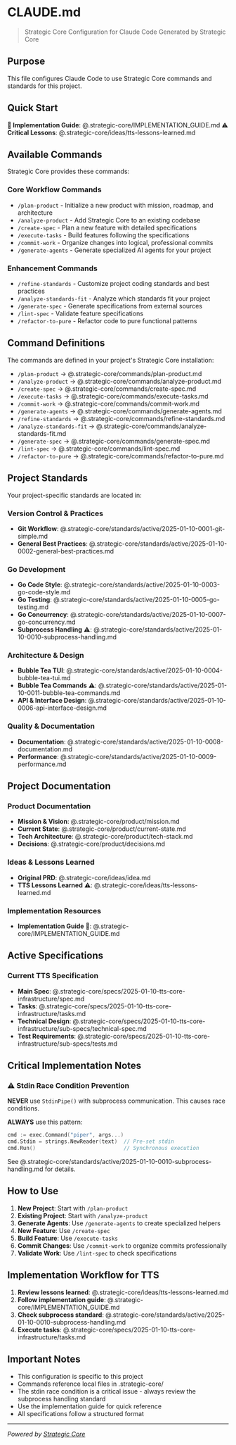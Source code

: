 # CLAUDE.md

> Strategic Core Configuration for Claude Code
> Generated by Strategic Core

## Purpose

This file configures Claude Code to use Strategic Core commands and standards for this project.

## Quick Start

**🚀 Implementation Guide**: @.strategic-core/IMPLEMENTATION_GUIDE.md
**⚠️ Critical Lessons**: @.strategic-core/ideas/tts-lessons-learned.md

## Available Commands

Strategic Core provides these commands:

### Core Workflow Commands
- `/plan-product` - Initialize a new product with mission, roadmap, and architecture
- `/analyze-product` - Add Strategic Core to an existing codebase
- `/create-spec` - Plan a new feature with detailed specifications
- `/execute-tasks` - Build features following the specifications
- `/commit-work` - Organize changes into logical, professional commits
- `/generate-agents` - Generate specialized AI agents for your project

### Enhancement Commands
- `/refine-standards` - Customize project coding standards and best practices
- `/analyze-standards-fit` - Analyze which standards fit your project
- `/generate-spec` - Generate specifications from external sources
- `/lint-spec` - Validate feature specifications
- `/refactor-to-pure` - Refactor code to pure functional patterns

## Command Definitions

The commands are defined in your project's Strategic Core installation:

- `/plan-product` → @.strategic-core/commands/plan-product.md
- `/analyze-product` → @.strategic-core/commands/analyze-product.md
- `/create-spec` → @.strategic-core/commands/create-spec.md
- `/execute-tasks` → @.strategic-core/commands/execute-tasks.md
- `/commit-work` → @.strategic-core/commands/commit-work.md
- `/generate-agents` → @.strategic-core/commands/generate-agents.md
- `/refine-standards` → @.strategic-core/commands/refine-standards.md
- `/analyze-standards-fit` → @.strategic-core/commands/analyze-standards-fit.md
- `/generate-spec` → @.strategic-core/commands/generate-spec.md
- `/lint-spec` → @.strategic-core/commands/lint-spec.md
- `/refactor-to-pure` → @.strategic-core/commands/refactor-to-pure.md

## Project Standards

Your project-specific standards are located in:

### Version Control & Practices
- **Git Workflow**: @.strategic-core/standards/active/2025-01-10-0001-git-simple.md
- **General Best Practices**: @.strategic-core/standards/active/2025-01-10-0002-general-best-practices.md

### Go Development
- **Go Code Style**: @.strategic-core/standards/active/2025-01-10-0003-go-code-style.md
- **Go Testing**: @.strategic-core/standards/active/2025-01-10-0005-go-testing.md
- **Go Concurrency**: @.strategic-core/standards/active/2025-01-10-0007-go-concurrency.md
- **Subprocess Handling** ⚠️: @.strategic-core/standards/active/2025-01-10-0010-subprocess-handling.md

### Architecture & Design
- **Bubble Tea TUI**: @.strategic-core/standards/active/2025-01-10-0004-bubble-tea-tui.md
- **Bubble Tea Commands** ⚠️: @.strategic-core/standards/active/2025-01-10-0011-bubble-tea-commands.md
- **API & Interface Design**: @.strategic-core/standards/active/2025-01-10-0006-api-interface-design.md

### Quality & Documentation
- **Documentation**: @.strategic-core/standards/active/2025-01-10-0008-documentation.md
- **Performance**: @.strategic-core/standards/active/2025-01-10-0009-performance.md

## Project Documentation

### Product Documentation
- **Mission & Vision**: @.strategic-core/product/mission.md
- **Current State**: @.strategic-core/product/current-state.md
- **Tech Architecture**: @.strategic-core/product/tech-stack.md
- **Decisions**: @.strategic-core/product/decisions.md

### Ideas & Lessons Learned
- **Original PRD**: @.strategic-core/ideas/idea.md
- **TTS Lessons Learned** ⚠️: @.strategic-core/ideas/tts-lessons-learned.md

### Implementation Resources
- **Implementation Guide** 🚀: @.strategic-core/IMPLEMENTATION_GUIDE.md

## Active Specifications

### Current TTS Specification
- **Main Spec**: @.strategic-core/specs/2025-01-10-tts-core-infrastructure/spec.md
- **Tasks**: @.strategic-core/specs/2025-01-10-tts-core-infrastructure/tasks.md
- **Technical Design**: @.strategic-core/specs/2025-01-10-tts-core-infrastructure/sub-specs/technical-spec.md
- **Test Requirements**: @.strategic-core/specs/2025-01-10-tts-core-infrastructure/sub-specs/tests.md

## Critical Implementation Notes

### ⚠️ Stdin Race Condition Prevention

**NEVER** use `StdinPipe()` with subprocess communication. This causes race conditions.

**ALWAYS** use this pattern:
```go
cmd := exec.Command("piper", args...)
cmd.Stdin = strings.NewReader(text)  // Pre-set stdin
cmd.Run()                            // Synchronous execution
```

See @.strategic-core/standards/active/2025-01-10-0010-subprocess-handling.md for details.

## How to Use

1. **New Project**: Start with `/plan-product`
2. **Existing Project**: Start with `/analyze-product`
3. **Generate Agents**: Use `/generate-agents` to create specialized helpers
4. **New Feature**: Use `/create-spec`
5. **Build Feature**: Use `/execute-tasks`
6. **Commit Changes**: Use `/commit-work` to organize commits professionally
7. **Validate Work**: Use `/lint-spec` to check specifications

## Implementation Workflow for TTS

1. **Review lessons learned**: @.strategic-core/ideas/tts-lessons-learned.md
2. **Follow implementation guide**: @.strategic-core/IMPLEMENTATION_GUIDE.md
3. **Check subprocess standard**: @.strategic-core/standards/active/2025-01-10-0010-subprocess-handling.md
4. **Execute tasks**: @.strategic-core/specs/2025-01-10-tts-core-infrastructure/tasks.md

## Important Notes

- This configuration is specific to this project
- Commands reference local files in .strategic-core/
- The stdin race condition is a critical issue - always review the subprocess handling standard
- Use the implementation guide for quick reference
- All specifications follow a structured format

---

*Powered by [Strategic Core](https://github.com/dgnsrekt/strategic-core)*
